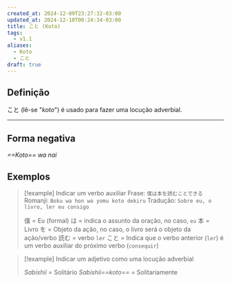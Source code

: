 ```yaml
---
created_at: 2024-12-09T23:27:32-03:00
updated_at: 2024-12-10T00:24:34-03:00
title: こと (Koto)
tags:
  - v1.1
aliases:
  - Koto
  - こと
draft: true
---
```

## Definição
こと (lê-se "*koto*") é usado para fazer uma locução adverbial.

---
## Forma negativa
*==Koto== wa nai*

## Exemplos

>[!example]  Indicar um verbo auxiliar
>Frase: `僕は本を読むことできる`
> Romanji: `Boku wa hon wo yomu koto dekiru`
> Tradução: `Sobre eu, o livro, ler eu consigo`
> 
>  僕 = Eu (formal)
>  は = indica o assunto da oração, no caso, `eu`
>  本 = Livro
>  を = Objeto da ação, no caso, o livro será o objeto da ação/verbo
>  読む = verbo `ler`
>  こと = Indica que o verbo anterior (`ler`) é um verbo auxiliar do próximo verbo (`consequir`)

>[!example] Indicar um adjetivo como  uma locução adverbial
>
>  *Sabishii* = Solitário 
>  *Sabishii==koto==* = Solitariamente


